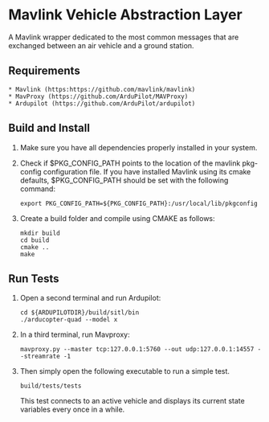 # Mavlink Vehicle Abstraction Layer #

A Mavlink wrapper dedicated to the most common messages that are exchanged
between an air vehicle and a ground station.

## Requirements ##
    * Mavlink (https:https://github.com/mavlink/mavlink)
    * MavProxy (https://github.com/ArduPilot/MAVProxy)
    * Ardupilot (https://github.com/ArduPilot/ardupilot)

## Build and Install ##

1. Make sure you have all dependencies properly installed in your system.

2. Check if $PKG_CONFIG_PATH points to the location of the mavlink pkg-config
configuration file. If you have installed Mavlink using its cmake defaults,
$PKG_CONFIG_PATH should be set with the following command:

    ```
    export PKG_CONFIG_PATH=${PKG_CONFIG_PATH}:/usr/local/lib/pkgconfig
    ```

2. Create a build folder and compile using CMAKE as follows:

    ```
    mkdir build
    cd build
    cmake ..
    make
    ```

## Run Tests ##

1. Open a second terminal and run Ardupilot:

    ```
    cd ${ARDUPILOTDIR}/build/sitl/bin
    ./arducopter-quad --model x
    ```

2. In a third terminal, run Mavproxy:

    ```
    mavproxy.py --master tcp:127.0.0.1:5760 --out udp:127.0.0.1:14557 --streamrate -1
    ```

3. Then simply open the following executable to run a simple test.

    ```
    build/tests/tests
    ```

    This test connects to an active vehicle and displays its current state
    variables every once in a while.
